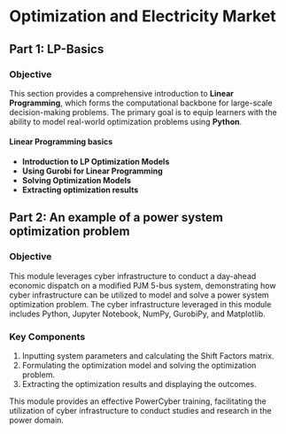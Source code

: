 # Optimization and Electricity Market

## Part 1: LP-Basics



### Objective

This section provides a comprehensive introduction to **Linear Programming**, which forms the computational backbone for large-scale decision-making problems. The primary goal is to equip learners with the ability to model real-world optimization problems using **Python**.
  
#### **Linear Programming basics**
- **Introduction to LP Optimization Models**
- **Using Gurobi for Linear Programming**
- **Solving Optimization Models**
- **Extracting optimization results**


## Part 2: An example of a power system optimization problem



### Objective

This module leverages cyber infrastructure to conduct a day-ahead economic dispatch on a modified PJM 5-bus system, demonstrating how cyber infrastructure can be utilized to model and solve a power system optimization problem. The cyber infrastructure leveraged in this module includes Python, Jupyter Notebook, NumPy, GurobiPy, and Matplotlib.



### Key Components

1.	Inputting system parameters and calculating the Shift Factors matrix.
2.	Formulating the optimization model and solving the optimization problem.
3.	Extracting the optimization results and displaying the outcomes.


This module provides an effective PowerCyber training, facilitating the utilization of cyber infrastructure to conduct studies and research in the power domain.




